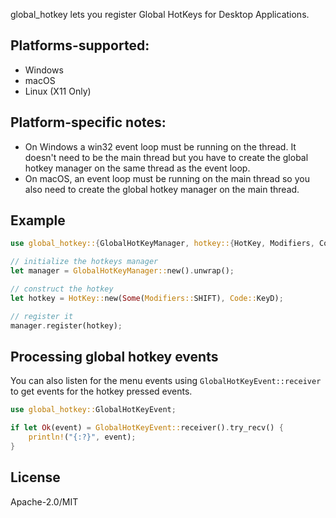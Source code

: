 global_hotkey lets you register Global HotKeys for Desktop Applications.

## Platforms-supported:

- Windows
- macOS
- Linux (X11 Only)

## Platform-specific notes:

- On Windows a win32 event loop must be running on the thread. It doesn't need to be the main thread but you have to create the global hotkey manager on the same thread as the event loop.
- On macOS, an event loop must be running on the main thread so you also need to create the global hotkey manager on the main thread.

## Example

```rs
use global_hotkey::{GlobalHotKeyManager, hotkey::{HotKey, Modifiers, Code}};

// initialize the hotkeys manager
let manager = GlobalHotKeyManager::new().unwrap();

// construct the hotkey
let hotkey = HotKey::new(Some(Modifiers::SHIFT), Code::KeyD);

// register it
manager.register(hotkey);
```

## Processing global hotkey events

You can also listen for the menu events using `GlobalHotKeyEvent::receiver` to get events for the hotkey pressed events.

```rs
use global_hotkey::GlobalHotKeyEvent;

if let Ok(event) = GlobalHotKeyEvent::receiver().try_recv() {
    println!("{:?}", event);
}
```

## License

Apache-2.0/MIT
